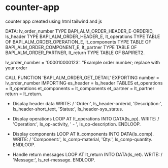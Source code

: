 # counter-app
 counter app created using html tailwind and js

DATA: lv_order_number TYPE BAPI_ALM_ORDER_HEADER_E-ORDERID,
      ls_header       TYPE BAPI_ALM_ORDER_HEADER_E,
      lt_operations   TYPE TABLE OF BAPI_ALM_ORDER_OPERATION_E,
      lt_components   TYPE TABLE OF BAPI_ALM_ORDER_COMPONENT_E,
      lt_partner      TYPE TABLE OF BAPI_ALM_ORDER_PARTNER,
      lt_return       TYPE TABLE OF BAPIRET2.

lv_order_number = '000010000123'. "Example order number; replace with your order

CALL FUNCTION 'BAPI_ALM_ORDER_GET_DETAIL'
  EXPORTING
    number            = lv_order_number
  IMPORTING
    es_header         = ls_header
  TABLES
    et_operations     = lt_operations
    et_components     = lt_components
    et_partner        = lt_partner
    return            = lt_return.

* Display header data
WRITE: / 'Order:', ls_header-orderid,
         'Description:', ls_header-short_text,
         'Status:', ls_header-sys_status.

* Display operations
LOOP AT lt_operations INTO DATA(ls_op).
  WRITE: / 'Operation:', ls_op-activity, ' - ', ls_op-description.
ENDLOOP.

* Display components
LOOP AT lt_components INTO DATA(ls_comp).
  WRITE: / 'Component:', ls_comp-material, 'Qty:', ls_comp-quantity.
ENDLOOP.

* Handle return messages
LOOP AT lt_return INTO DATA(ls_ret).
  WRITE: / 'Message:', ls_ret-message.
ENDLOOP.

